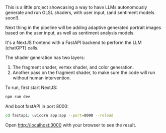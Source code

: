 This is a little project showcasing a way to have LLMs autonomously generate and run GLSL shaders, with user input, (and sentiment models soon!).

Next thing in the pipeline will be adding adaptive generated portrait images based on the user input, as well as sentiment analysis models.

It's a NextJS frontend with a FastAPI backend to perform the LLM (chatGPT) calls.

The shader generation has two layers:

1. The fragment shader, vertex shader, and color generation.
2. Another pass on the fragment shader, to make sure the code will run without human intervention.

To run, first start NextJS:

```bash
npm run dev
```

And boot fastAPI in port 8000:

```bash
cd fastapi; uvicorn app:app --port=8000 --reload
```

Open [http://localhost:3000](http://localhost:3000) with your browser to see the result.

